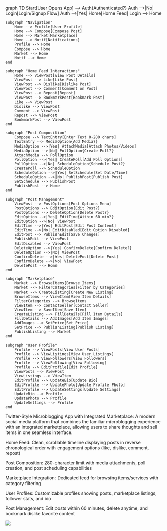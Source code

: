 graph TD
    Start[User Opens App] --> Auth{Authenticated?}
    Auth -->|No| Login[Login/Signup Flow]
    Auth -->|Yes| Home[Home Feed]
    Login --> Home
    
    subgraph "Navigation"
        Home --> Profile[User Profile]
        Home --> Compose[Compose Post]
        Home --> Market[Marketplace]
        Home --> Notif[Notifications]
        Profile --> Home
        Compose --> Home
        Market --> Home
        Notif --> Home
    end
    
    subgraph "Home Feed Interactions"
        Home --> ViewPost[View Post Details]
        ViewPost --> Like[Like Post]
        ViewPost --> Dislike[Dislike Post]
        ViewPost --> Comment[Comment on Post]
        ViewPost --> Repost[Repost]
        ViewPost --> BookmarkPost[Bookmark Post]
        Like --> ViewPost
        Dislike --> ViewPost
        Comment --> ViewPost
        Repost --> ViewPost
        BookmarkPost --> ViewPost
    end
    
    subgraph "Post Composition"
        Compose --> TextEntry[Enter Text 0-280 chars]
        TextEntry --> MediaOption{Add Media?}
        MediaOption -->|Yes| AttachMedia[Attach Photos/Videos]
        MediaOption -->|No| PollOption{Create Poll?}
        AttachMedia --> PollOption
        PollOption -->|Yes| CreatePoll[Add Poll Options]
        PollOption -->|No| ScheduleOption{Schedule Post?}
        CreatePoll --> ScheduleOption
        ScheduleOption -->|Yes| SetSchedule[Set Date/Time]
        ScheduleOption -->|No| PublishPost[Publish Post]
        SetSchedule --> PublishPost
        PublishPost --> Home
    end
    
    subgraph "Post Management"
        ViewPost --> PostOptions[Post Options Menu]
        PostOptions --> EditOption{Edit Post?}
        PostOptions --> DeleteOption{Delete Post?}
        EditOption -->|Yes| EditTime{Within 60 min?}
        EditOption -->|No| ViewPost
        EditTime -->|Yes| EditPost[Edit Post Content]
        EditTime -->|No| EditDisabled[Edit Option Disabled]
        EditPost --> PublishEdit[Save Changes]
        PublishEdit --> ViewPost
        EditDisabled --> ViewPost
        DeleteOption -->|Yes| ConfirmDelete{Confirm Delete?}
        DeleteOption -->|No| ViewPost
        ConfirmDelete -->|Yes| DeletePost[Delete Post]
        ConfirmDelete -->|No| ViewPost
        DeletePost --> Home
    end
    
    subgraph "Marketplace"
        Market --> BrowseItems[Browse Items]
        Market --> FilterCategories[Filter by Categories]
        Market --> CreateListing[Create New Listing]
        BrowseItems --> ViewItem[View Item Details]
        FilterCategories --> BrowseItems
        ViewItem --> ContactSeller[Contact Seller]
        ViewItem --> SaveItem[Save Item]
        CreateListing --> FillDetails[Fill Item Details]
        FillDetails --> AddImages[Add Item Images]
        AddImages --> SetPrice[Set Price]
        SetPrice --> PublishListing[Publish Listing]
        PublishListing --> Market
    end
    
    subgraph "User Profile"
        Profile --> ViewPosts[View User Posts]
        Profile --> ViewListings[View User Listings]
        Profile --> ViewFollowers[View Followers]
        Profile --> ViewFollowing[View Following]
        Profile --> EditProfile[Edit Profile]
        ViewPosts --> ViewPost
        ViewListings --> ViewItem
        EditProfile --> UpdateBio[Update Bio]
        EditProfile --> UpdatePhoto[Update Profile Photo]
        EditProfile --> UpdateSettings[Update Settings]
        UpdateBio --> Profile
        UpdatePhoto --> Profile
        UpdateSettings --> Profile
    end

Twitter-Style Microblogging App with Integrated Marketplace:
    A modern social media platform that combines the familiar microblogging experience with an integrated marketplace, allowing users to share thoughts and sell items in one seamless interface.

Home Feed: Clean, scrollable timeline displaying posts in reverse chronological order with engagement options (like, dislike, comment, repost)

Post Composition: 280-character limit with media attachments, poll creation, and post scheduling capabilities

Marketplace Integration: Dedicated feed for browsing items/services with category filtering

User Profiles: Customizable profiles showing posts, marketplace listings, follower stats, and bio

Post Management: Edit posts within 60 minutes, delete anytime, and bookmark dislike favorite content





[![](https://mermaid.ink/img/pako:eNqNV9ty2zgM_RWOnnORHdd2_bA7SZzMZiZNPeu0O7uKHxgLsTiRSI1ENU2d_PsSvEiULDv1g0SA5wAgCILyNliLGIJZsClonpD7-QMn6reUtJDRtxIK8jUHXpLzPF-R4-M_yHklky0-gEu2phLiP98NB5UIebsTb-RWbBiP9PN0yTa8ysl1Kl5WHei_UL6Rv0QGET7INUBsIZqqPeKM0ZlnWT2aYB-CO_qDbahkgj8EZhJ_2hQyF4V4YimYdVhh1YO7FFkuSojsmyxEKftwX2jxDDIyrzyl615rd0Kyp0g_MUEquNKD2TA6K8Of8747Yxz2TGgnHT3weE-26hSTGy6hoGsdW2_mvjN4wSxEOND5IHOQlKX-UhxIM27ZM0T46GavhZqzMkWgfR_Eqnxkqsgi-yaCH4T_DTkGbF77QBdCPGcqm3ptTuia1avws9BMubj7Z12k_bMmsj2TfmA9kP2bqgmmdFj3IPgVdQ8_5RWXxWt0hZuvZRIeD6chWSe08Pe1hpqih5jRrzna3p7HsZHdmdfV2QCaM30uJV0neioyY7JIhBTl6XcWg_DddfnYPhYiTa3PywJUl9Ea36vnwJz1muGdtVrXBGbM4UyEq8EBMZjWKW0zMaTlOoG4SsGG5URdPH5gjQMdV5vWwNr6Jr4lSDcVqTGZK2On9yzzW00PVyetekxZmejatuNuaXvWTdYairf4RvnbvUWDv1BON4BHwK_C1gHEgU13pJVWUFXAq9YG1DjNu4qZlbc43Ml6Fz-HFKTbKyPscBqbTfpRh9ne_sNkoi6gcUgyxg-wMPG7x9mZaRvWO1OHr46nOonc354WDS2jQvUc-phCbJjWtVN2yE2ezR6iLlrSH0AuE8o30KrxBrKnKfne9zVEL8_eIRP8iRWZmdxayWL9XO6w-7PZMtd4MbJOqrfDq0O8fvuNod-ud-8bwK9176a-KMRLCTcSsjIyY6KFVS_6mqWqK1-qw74RBYMyMgry-EoaZT_VNJxbVkrGN5Ftl3fq2rYqj-XFVO8nSuaax1HPNd8Nrbu69knXRsz1zVWHlktIUygiKxEjrvZwsFJ1PLpkcbTqNla7KJe01MaL-UoPrMDhzDdsHN9kqlOV-grQJCN7nBpjAgO5KNjatGQ9ajdVrfIPntsO14d396IN9L4vPyo9_2vWrz3_y9LVeGl21lBQXu3H20h8ilMdYF2ri068QGFptfghBbPjUTrJ8Si6r9kvedM8d77k6-Xu6VL-8lqF3-mentdveayq7YKJyIyIGq4-gutPHEdw01r5IVUVkcm-ZTvZI9Yh-X9uutPa2yGAM7yLUSUXHKk_giwOZrKo4CjIoMgoisEWIQ-B-tunemMwU8NYFSuW37vi5JT_J0TmaIWoNkkwe6JpqaRKu50zqgo4q7WF8qa6iqi4DGbDMNRGgtk2-BnMjoeDwfBkHA7C6XQ4Dqej6egoeFX68Sg8GQ7Pws-Ts8mn6WQ0eD8KfmnHw5PR5_FoMpkMzsJPw-loMHn_HwCEs88?type=png)](https://mermaid.live/edit#pako:eNqNV9ty2zgM_RWOnnORHdd2_bA7SZzMZiZNPeu0O7uKHxgLsTiRSI1ENU2d_PsSvEiULDv1g0SA5wAgCILyNliLGIJZsClonpD7-QMn6reUtJDRtxIK8jUHXpLzPF-R4-M_yHklky0-gEu2phLiP98NB5UIebsTb-RWbBiP9PN0yTa8ysl1Kl5WHei_UL6Rv0QGET7INUBsIZqqPeKM0ZlnWT2aYB-CO_qDbahkgj8EZhJ_2hQyF4V4YimYdVhh1YO7FFkuSojsmyxEKftwX2jxDDIyrzyl615rd0Kyp0g_MUEquNKD2TA6K8Of8747Yxz2TGgnHT3weE-26hSTGy6hoGsdW2_mvjN4wSxEOND5IHOQlKX-UhxIM27ZM0T46GavhZqzMkWgfR_Eqnxkqsgi-yaCH4T_DTkGbF77QBdCPGcqm3ptTuia1avws9BMubj7Z12k_bMmsj2TfmA9kP2bqgmmdFj3IPgVdQ8_5RWXxWt0hZuvZRIeD6chWSe08Pe1hpqih5jRrzna3p7HsZHdmdfV2QCaM30uJV0neioyY7JIhBTl6XcWg_DddfnYPhYiTa3PywJUl9Ea36vnwJz1muGdtVrXBGbM4UyEq8EBMZjWKW0zMaTlOoG4SsGG5URdPH5gjQMdV5vWwNr6Jr4lSDcVqTGZK2On9yzzW00PVyetekxZmejatuNuaXvWTdYairf4RvnbvUWDv1BON4BHwK_C1gHEgU13pJVWUFXAq9YG1DjNu4qZlbc43Ml6Fz-HFKTbKyPscBqbTfpRh9ne_sNkoi6gcUgyxg-wMPG7x9mZaRvWO1OHr46nOonc354WDS2jQvUc-phCbJjWtVN2yE2ezR6iLlrSH0AuE8o30KrxBrKnKfne9zVEL8_eIRP8iRWZmdxayWL9XO6w-7PZMtd4MbJOqrfDq0O8fvuNod-ud-8bwK9176a-KMRLCTcSsjIyY6KFVS_6mqWqK1-qw74RBYMyMgry-EoaZT_VNJxbVkrGN5Ftl3fq2rYqj-XFVO8nSuaax1HPNd8Nrbu69knXRsz1zVWHlktIUygiKxEjrvZwsFJ1PLpkcbTqNla7KJe01MaL-UoPrMDhzDdsHN9kqlOV-grQJCN7nBpjAgO5KNjatGQ9ajdVrfIPntsO14d396IN9L4vPyo9_2vWrz3_y9LVeGl21lBQXu3H20h8ilMdYF2ri068QGFptfghBbPjUTrJ8Si6r9kvedM8d77k6-Xu6VL-8lqF3-mentdveayq7YKJyIyIGq4-gutPHEdw01r5IVUVkcm-ZTvZI9Yh-X9uutPa2yGAM7yLUSUXHKk_giwOZrKo4CjIoMgoisEWIQ-B-tunemMwU8NYFSuW37vi5JT_J0TmaIWoNkkwe6JpqaRKu50zqgo4q7WF8qa6iqi4DGbDMNRGgtk2-BnMjoeDwfBkHA7C6XQ4Dqej6egoeFX68Sg8GQ7Pws-Ts8mn6WQ0eD8KfmnHw5PR5_FoMpkMzsJPw-loMHn_HwCEs88)